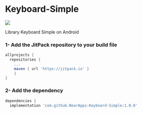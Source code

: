 # Keyboard-Simple
[![](https://jitpack.io/v/NearApps/Keyboard-Simple.svg)](https://jitpack.io/#NearApps/Keyboard-Simple)

Library Keyboard Simple on Android


### 1- Add the JitPack repository to your build file
```gradle
allprojects {
  repositories {
    ...
    maven { url 'https://jitpack.io' }
	}
}
  ```
  ### 2- Add the dependency
  
  ```gradle
dependencies {
    implementation 'com.github.NearApps:Keyboard-Simple:1.0.0'
  ```
